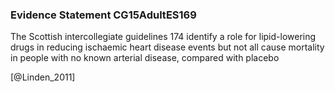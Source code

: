 ### Evidence Statement CG15AdultES169
The Scottish intercollegiate guidelines 174 identify a role for lipid-lowering drugs in reducing ischaemic heart disease events but not all cause mortality in people with no known arterial disease, compared with placebo



[@Linden_2011]
